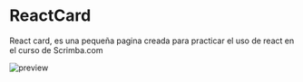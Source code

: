 # ReactCard
React card, es una pequeña pagina creada para practicar el uso de react en el curso de Scrimba.com

![preview](https://github.com/VickyAzola/ReactCard/assets/116470398/e70e728e-e31f-41c3-b803-280fe1c56ded)
